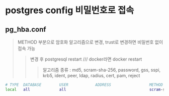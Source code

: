 # postgres config 비밀번호로 접속

## pg_hba.conf

> METHOD 부분으로 암호화 알고리즘으로 변경, trust로 변경하면 비밀번호 없이 접속 가능
>
> > 변경 후 postgresql restart /// docker라면 docker restart
> >
> > > 알고리즘 종류 : md5, scram-sha-256, password, gss, sspi, krb5, ident, peer, ldap, radius, cert, pam, reject

```sh
# TYPE  DATABASE        USER            ADDRESS                 METHOD
local   all             all                                     scram-sha-256
```
